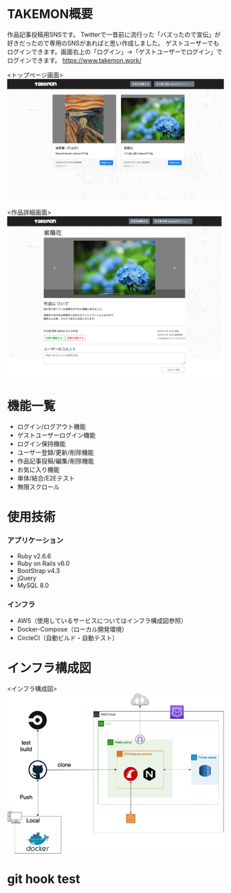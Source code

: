 # TAKEMON概要

作品記事投稿用SNSです。
Twitterで一昔前に流行った「バズったので宣伝」が好きだったので専用のSNSがあればと思い作成しました。
ゲストユーザーでもログインできます。画面右上の「ログイン」→「ゲストユーザーでログイン」でログインできます。
https://www.takemon.work/

<トップページ画面>
![トップページ画像](readme/topmenu.jpg)

<作品詳細画面>
![ポートフォリオ詳細ページ画像](readme/viewer.png)

# 機能一覧

- ログイン/ログアウト機能
- ゲストユーザーログイン機能
- ログイン保持機能
- ユーザー登録/更新/削除機能
- 作品記事投稿/編集/削除機能
- お気に入り機能
- 単体/結合/E2Eテスト
- 無限スクロール

# 使用技術

### アプリケーション

- Ruby v2.6.6
- Ruby on Rails v6.0
- BootStrap v4.3
- jQuery
- MySQL 8.0

### インフラ

- AWS（使用しているサービスについてはインフラ構成図参照）
- Docker-Compose（ローカル開発環境）
- CircleCI（自動ビルド・自動テスト）

# インフラ構成図

<インフラ構成図>
![インフラ構成図](readme/infra.png)



# git hook test

